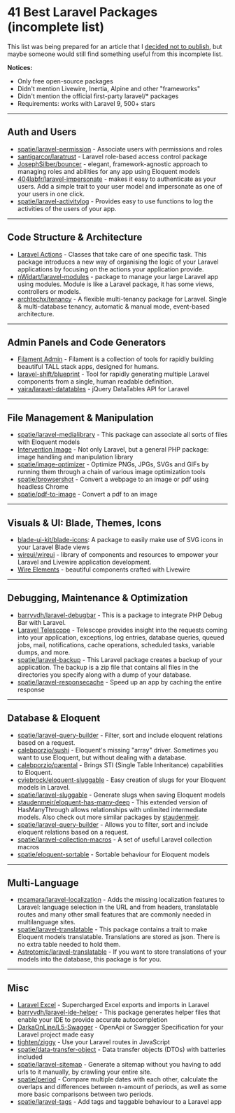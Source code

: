 # 41 Best Laravel Packages (incomplete list)

This list was being prepared for an article that I [decided not to publish](https://twitter.com/PovilasKorop/status/1533452909157003264), but maybe someone would still find something useful from this incomplete list.


**Notices:**

- Only free open-source packages
- Didn't mention Livewire, Inertia, Alpine and other "frameworks"
- Didn't mention the official first-party laravel/* packages
- Requirements: works with Laravel 9, 500+ stars


- - - - -

## Auth and Users

- [spatie/laravel-permission](https://github.com/spatie/laravel-permission) - Associate users with permissions and roles
- [santigarcor/laratrust](https://laratrust.santigarcor.me/) - Laravel role-based access control package
- [JosephSilber/bouncer](https://github.com/JosephSilber/bouncer) - elegant, framework-agnostic approach to managing roles and abilities for any app using Eloquent models
- [404labfr/laravel-impersonate](https://github.com/404labfr/laravel-impersonate) - makes it easy to authenticate as your users. Add a simple trait to your user model and impersonate as one of your users in one click.
- [spatie/laravel-activitylog](https://github.com/spatie/laravel-activitylog) - Provides easy to use functions to log the activities of the users of your app.

- - - - -

## Code Structure & Architecture

- [Laravel Actions](https://laravelactions.com/) - Classes that take care of one specific task. This package introduces a new way of organising the logic of your Laravel applications by focusing on the actions your application provide.
- [nWidart/laravel-modules](https://github.com/nWidart/laravel-modules) - package to manage your large Laravel app using modules. Module is like a Laravel package, it has some views, controllers or models.
- [archtechx/tenancy](https://tenancyforlaravel.com/) - A flexible multi-tenancy package for Laravel. Single & multi-database tenancy, automatic & manual mode, event-based architecture.

- - - - -

## Admin Panels and Code Generators

- [Filament Admin](https://filamentphp.com/) - Filament is a collection of tools for rapidly building beautiful TALL stack apps, designed for humans.
- [laravel-shift/blueprint](https://github.com/laravel-shift/blueprint) - Tool for rapidly generating multiple Laravel components from a single, human readable definition.
- [yajra/laravel-datatables](https://github.com/yajra/laravel-datatables) - jQuery DataTables API for Laravel


- - - - -

## File Management & Manipulation

- [spatie/laravel-medialibrary](https://github.com/spatie/laravel-medialibrary) - This package can associate all sorts of files with Eloquent models
- [Intervention Image](https://image.intervention.io/v2) - Not only Laravel, but a general PHP package: image handling and manipulation library
- [spatie/image-optimizer](https://github.com/spatie/image-optimizer) - Optimize PNGs, JPGs, SVGs and GIFs by running them through a chain of various image optimization tools
- [spatie/browsershot](https://github.com/spatie/browsershot) - Convert a webpage to an image or pdf using headless Chrome
- [spatie/pdf-to-image](https://github.com/spatie/pdf-to-image) - Convert a pdf to an image

- - - - -

## Visuals & UI: Blade, Themes, Icons

- [blade-ui-kit/blade-icons](https://github.com/blade-ui-kit/blade-icons): A package to easily make use of SVG icons in your Laravel Blade views
- [wireui/wireui](https://github.com/wireui/wireui) - library of components and resources to empower your Laravel and Livewire application development.
- [Wire Elements](https://wire-elements.dev/) - beautiful components crafted with Livewire

- - - - -

## Debugging, Maintenance & Optimization

- [barryvdh/laravel-debugbar](https://github.com/barryvdh/laravel-debugbar) - This is a package to integrate PHP Debug Bar with Laravel.
- [Laravel Telescope](https://laravel.com/docs/9.x/telescope) - Telescope provides insight into the requests coming into your application, exceptions, log entries, database queries, queued jobs, mail, notifications, cache operations, scheduled tasks, variable dumps, and more.
- [spatie/laravel-backup](https://github.com/spatie/laravel-backup) - This Laravel package creates a backup of your application. The backup is a zip file that contains all files in the directories you specify along with a dump of your database.
- [spatie/laravel-responsecache](https://github.com/spatie/laravel-responsecache) - Speed up an app by caching the entire response

- - - - -

## Database & Eloquent

- [spatie/laravel-query-builder](https://github.com/spatie/laravel-query-builder) - Filter, sort and include eloquent relations based on a request.
- [calebporzio/sushi](https://github.com/calebporzio/sushi) - Eloquent's missing "array" driver. Sometimes you want to use Eloquent, but without dealing with a database.
- [calebporzio/parental](https://github.com/calebporzio/parental) - Brings STI (Single Table Inheritance) capabilities to Eloquent.
- [cviebrock/eloquent-sluggable](https://github.com/cviebrock/eloquent-sluggable) - Easy creation of slugs for your Eloquent models in Laravel.
- [spatie/laravel-sluggable](https://github.com/spatie/laravel-sluggable) - Generate slugs when saving Eloquent models
- [staudenmeir/eloquent-has-many-deep](https://github.com/staudenmeir/eloquent-has-many-deep) - This extended version of HasManyThrough allows relationships with unlimited intermediate models. Also check out more similar packages by [staudenmeir](https://github.com/staudenmeir).
- [spatie/laravel-query-builder](https://github.com/spatie/laravel-query-builder) - Allows you to filter, sort and include eloquent relations based on a request. 
- [spatie/laravel-collection-macros](https://github.com/spatie/laravel-collection-macros) - A set of useful Laravel collection macros
- [spatie/eloquent-sortable](https://github.com/spatie/eloquent-sortable) - Sortable behaviour for Eloquent models

- - - - -

## Multi-Language

- [mcamara/laravel-localization](https://github.com/mcamara/laravel-localization) - Adds the missing localization features to Laravel: language selection in the URL and from headers, translatable routes and many other small features that are commonly needed in multilanguage sites.
- [spatie/laravel-translatable](https://github.com/spatie/laravel-translatable) - This package contains a trait to make Eloquent models translatable. Translations are stored as json. There is no extra table needed to hold them.
- [Astrotomic/laravel-translatable](https://github.com/Astrotomic/laravel-translatable) - If you want to store translations of your models into the database, this package is for you.

- - - - -

## Misc

- [Laravel Excel](https://laravel-excel.com/) - Supercharged Excel exports and imports in Laravel
- [barryvdh/laravel-ide-helper](https://github.com/barryvdh/laravel-ide-helper) - This package generates helper files that enable your IDE to provide accurate autocompletion 
- [DarkaOnLine/L5-Swagger](https://github.com/DarkaOnLine/L5-Swagger) - OpenApi or Swagger Specification for your Laravel project made easy
- [tighten/ziggy](https://github.com/tighten/ziggy) - Use your Laravel routes in JavaScript
- [spatie/data-transfer-object](https://github.com/spatie/data-transfer-object) - Data transfer objects (DTOs) with batteries included
- [spatie/laravel-sitemap](https://github.com/spatie/laravel-sitemap) - Generate a sitemap without you having to add urls to it manually, by crawling your entire site.
- [spatie/period](https://github.com/spatie/period) - Compare multiple dates with each other, calculate the overlaps and differences between n-amount of periods, as well as some more basic comparisons between two periods.
- [spatie/laravel-tags](https://github.com/spatie/laravel-tags) - Add tags and taggable behaviour to a Laravel app
